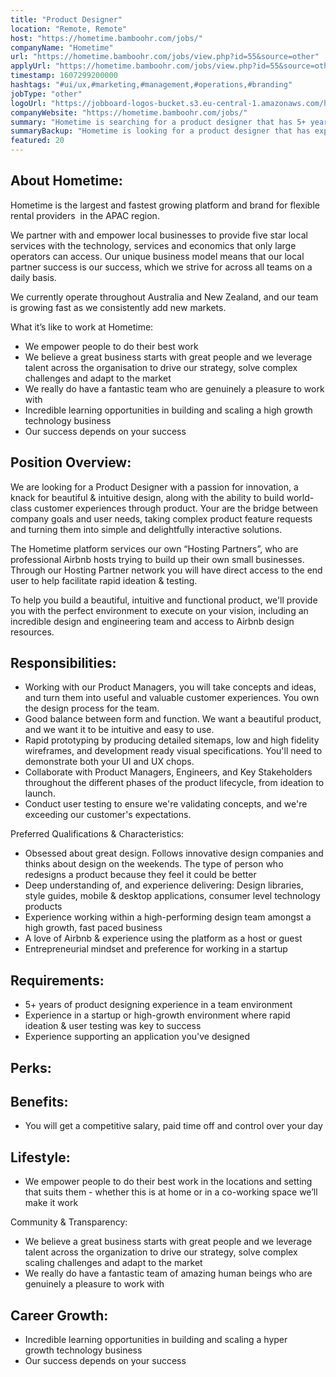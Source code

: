 ```yaml
---
title: "Product Designer"
location: "Remote, Remote"
host: "https://hometime.bamboohr.com/jobs/"
companyName: "Hometime"
url: "https://hometime.bamboohr.com/jobs/view.php?id=55&source=other"
applyUrl: "https://hometime.bamboohr.com/jobs/view.php?id=55&source=other"
timestamp: 1607299200000
hashtags: "#ui/ux,#marketing,#management,#operations,#branding"
jobType: "other"
logoUrl: "https://jobboard-logos-bucket.s3.eu-central-1.amazonaws.com/hometime"
companyWebsite: "https://hometime.bamboohr.com/jobs/"
summary: "Hometime is searching for a product designer that has 5+ years of product designing experience in a team environment."
summaryBackup: "Hometime is looking for a product designer that has experience in: #ui/ux, #marketing, #management."
featured: 20
---
```


## About Hometime:

Hometime is the largest and fastest growing platform and brand for flexible rental providers  in the APAC region. 

We partner with and empower local businesses to provide five star local services with the technology, services and economics that only large operators can access. Our unique business model means that our local partner success is our success, which we strive for across all teams on a daily basis.

We currently operate throughout Australia and New Zealand, and our team is growing fast as we consistently add new markets. 

What it’s like to work at Hometime:

*   We empower people to do their best work
*   We believe a great business starts with great people and we leverage talent across the organisation to drive our strategy, solve complex challenges and adapt to the market
*   We really do have a fantastic team who are genuinely a pleasure to work with
*   Incredible learning opportunities in building and scaling a high growth technology business
*   Our success depends on your success

## Position Overview:

We are looking for a Product Designer with a passion for innovation, a knack for beautiful & intuitive design, along with the ability to build world-class customer experiences through product. Your are the bridge between company goals and user needs, taking complex product feature requests and turning them into simple and delightfully interactive solutions.

The Hometime platform services our own “Hosting Partners”, who are professional Airbnb hosts trying to build up their own small businesses. Through our Hosting Partner network you will have direct access to the end user to help facilitate rapid ideation & testing.

To help you build a beautiful, intuitive and functional product, we'll provide you with the perfect environment to execute on your vision, including an incredible design and engineering team and access to Airbnb design resources.

## Responsibilities:

*   Working with our Product Managers, you will take concepts and ideas, and turn them into useful and valuable customer experiences. You own the design process for the team.
*   Good balance between form and function. We want a beautiful product, and we want it to be intuitive and easy to use.
*   Rapid prototyping by producing detailed sitemaps, low and high fidelity wireframes, and development ready visual specifications. You'll need to demonstrate both your UI and UX chops.
*   Collaborate with Product Managers, Engineers, and Key Stakeholders throughout the different phases of the product lifecycle, from ideation to launch.
*   Conduct user testing to ensure we're validating concepts, and we're exceeding our customer's expectations.  
      
    

Preferred Qualifications & Characteristics:

*   Obsessed about great design. Follows innovative design companies and thinks about design on the weekends. The type of person who redesigns a product because they feel it could be better
*   Deep understanding of, and experience delivering: Design libraries, style guides, mobile & desktop applications, consumer level technology products
*   Experience working within a high-performing design team amongst a high growth, fast paced business
*   A love of Airbnb & experience using the platform as a host or guest
*   Entrepreneurial mindset and preference for working in a startup

## Requirements:

*   5+ years of product designing experience in a team environment 
*   Experience in a startup or high-growth environment where rapid ideation & user testing was key to success
*   Experience supporting an application you've designed

## Perks:

## Benefits:

*   You will get a competitive salary, paid time off and control over your day  
      
    

## Lifestyle:

*   We empower people to do their best work in the locations and setting that suits them - whether this is at home or in a co-working space we’ll make it work  
    

Community & Transparency:

*   We believe a great business starts with great people and we leverage talent across the organization to drive our strategy, solve complex scaling challenges and adapt to the market
*   We really do have a fantastic team of amazing human beings who are genuinely a pleasure to work with  
    

## Career Growth:

*   Incredible learning opportunities in building and scaling a hyper growth technology business
*   Our success depends on your success
